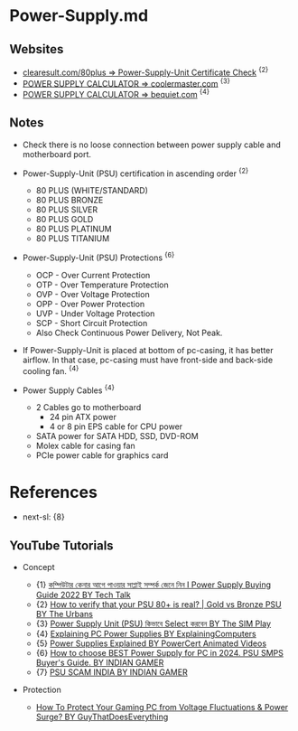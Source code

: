 # Power-Supply.md

## Websites

* [clearesult.com/80plus => Power-Supply-Unit Certificate Check](https://www.clearesult.com/80plus/) <sup>{2}</sup>
* [POWER SUPPLY CALCULATOR => coolermaster.com](https://www.coolermaster.com/en-global/power-supply-calculator/) <sup>{3}</sup>
* [POWER SUPPLY CALCULATOR => bequiet.com](https://www.bequiet.com/en/psucalculator) <sup>{4}</sup>

## Notes

* Check there is no loose connection between power supply cable and motherboard port.

* Power-Supply-Unit (PSU) certification in ascending order <sup>{2}</sup>
  * 80 PLUS (WHITE/STANDARD)
  * 80 PLUS BRONZE
  * 80 PLUS SILVER
  * 80 PLUS GOLD
  * 80 PLUS PLATINUM
  * 80 PLUS TITANIUM

* Power-Supply-Unit (PSU) Protections <sup>{6}</sup>
  * OCP - Over Current Protection
  * OTP - Over Temperature Protection
  * OVP - Over Voltage Protection
  * OPP - Over Power Protection
  * UVP - Under Voltage Protection
  * SCP - Short Circuit Protection
  * Also Check Continuous Power Delivery, Not Peak.

* If Power-Supply-Unit is placed at bottom of pc-casing, it has better airflow. In that case, pc-casing must have front-side and back-side cooling fan. <sup>{4}</sup>

* Power Supply Cables <sup>{4}</sup>
  * 2 Cables go to motherboard
    * 24 pin ATX power
    * 4 or 8 pin EPS cable for CPU power
  * SATA power for SATA HDD, SSD, DVD-ROM
  * Molex cable for casing fan
  * PCIe power cable for graphics card

# References

* next-sl: {8}

## YouTube Tutorials

* Concept
  * {1} [কম্পিউটার কেনার আগে পাওয়ার সাপ্লাই সম্পর্ক জেনে নিন I Power Supply Buying Guide 2022 BY Tech Talk](https://www.youtube.com/watch?v=_vGRsoGh0m8)
  * {2} [How to verify that your PSU 80+ is real? | Gold vs Bronze PSU BY The Urbans](https://www.youtube.com/watch?v=pqZ7xDR37ps)
  * {3} [Power Supply Unit (PSU) কিভাবে Select করবেন BY The SIM Play](https://www.youtube.com/watch?v=Z1nQ1qBzCgc)
  * {4} [Explaining PC Power Supplies BY ExplainingComputers](https://www.youtube.com/watch?v=NQoLFIuJBGQ)
  * {5} [Power Supplies Explained BY PowerCert Animated Videos](https://www.youtube.com/watch?v=ZW1wcoERoDU)
  * {6} [How to choose BEST Power Supply for PC in 2024. PSU SMPS Buyer's Guide. BY INDIAN GAMER](https://www.youtube.com/watch?v=MaXbA2-EekE)
  * {7} [PSU SCAM INDIA BY INDIAN GAMER](https://www.youtube.com/watch?v=dXlShxSRGPo)

* Protection
  * [How To Protect Your Gaming PC from Voltage Fluctuations & Power Surge? BY GuyThatDoesEverything](https://www.youtube.com/watch?v=qgY6J610Nmw)
